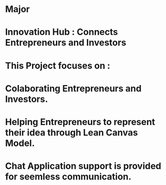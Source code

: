 # Major
# Innovation Hub : Connects Entrepreneurs and Investors
# This Project focuses on :
# Colaborating Entrepreneurs and Investors.
# Helping Entrepreneurs to represent their idea through Lean Canvas Model.
# Chat Application support is provided for seemless communication.
